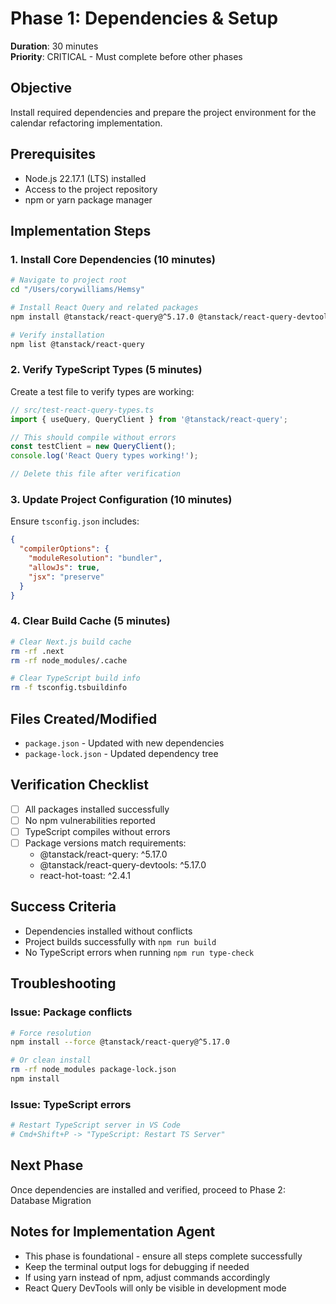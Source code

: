 # Phase 1: Dependencies & Setup

**Duration**: 30 minutes  
**Priority**: CRITICAL - Must complete before other phases

## Objective

Install required dependencies and prepare the project environment for the calendar refactoring implementation.

## Prerequisites

- Node.js 22.17.1 (LTS) installed
- Access to the project repository
- npm or yarn package manager

## Implementation Steps

### 1. Install Core Dependencies (10 minutes)

```bash
# Navigate to project root
cd "/Users/corywilliams/Hemsy"

# Install React Query and related packages
npm install @tanstack/react-query@^5.17.0 @tanstack/react-query-devtools@^5.17.0 react-hot-toast@^2.4.1

# Verify installation
npm list @tanstack/react-query
```

### 2. Verify TypeScript Types (5 minutes)

Create a test file to verify types are working:

```typescript
// src/test-react-query-types.ts
import { useQuery, QueryClient } from '@tanstack/react-query';

// This should compile without errors
const testClient = new QueryClient();
console.log('React Query types working!');

// Delete this file after verification
```

### 3. Update Project Configuration (10 minutes)

Ensure `tsconfig.json` includes:

```json
{
  "compilerOptions": {
    "moduleResolution": "bundler",
    "allowJs": true,
    "jsx": "preserve"
  }
}
```

### 4. Clear Build Cache (5 minutes)

```bash
# Clear Next.js build cache
rm -rf .next
rm -rf node_modules/.cache

# Clear TypeScript build info
rm -f tsconfig.tsbuildinfo
```

## Files Created/Modified

- `package.json` - Updated with new dependencies
- `package-lock.json` - Updated dependency tree

## Verification Checklist

- [ ] All packages installed successfully
- [ ] No npm vulnerabilities reported
- [ ] TypeScript compiles without errors
- [ ] Package versions match requirements:
  - @tanstack/react-query: ^5.17.0
  - @tanstack/react-query-devtools: ^5.17.0
  - react-hot-toast: ^2.4.1

## Success Criteria

- Dependencies installed without conflicts
- Project builds successfully with `npm run build`
- No TypeScript errors when running `npm run type-check`

## Troubleshooting

### Issue: Package conflicts

```bash
# Force resolution
npm install --force @tanstack/react-query@^5.17.0

# Or clean install
rm -rf node_modules package-lock.json
npm install
```

### Issue: TypeScript errors

```bash
# Restart TypeScript server in VS Code
# Cmd+Shift+P -> "TypeScript: Restart TS Server"
```

## Next Phase

Once dependencies are installed and verified, proceed to Phase 2: Database Migration

## Notes for Implementation Agent

- This phase is foundational - ensure all steps complete successfully
- Keep the terminal output logs for debugging if needed
- If using yarn instead of npm, adjust commands accordingly
- React Query DevTools will only be visible in development mode
